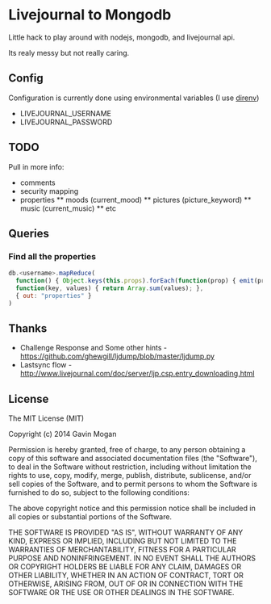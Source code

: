 Livejournal to Mongodb
======================

Little hack to play around with nodejs, mongodb, and livejournal api.

Its realy messy but not really caring.

Config
------

Configuration is currently done using environmental variables (I use [direnv](http://direnv.net/))

* LIVEJOURNAL_USERNAME
* LIVEJOURNAL_PASSWORD

TODO
----

Pull in more info:

* comments
* security mapping
* properties
** moods (current_mood)
** pictures (picture_keyword)
** music (current_music)
** etc

Queries
-------

### Find all the properties

```javascript
db.<username>.mapReduce(
  function() { Object.keys(this.props).forEach(function(prop) { emit(prop, 1); }) },
  function(key, values) { return Array.sum(values); },
  { out: "properties" }
)
```

Thanks
------

* Challenge Response and Some other hints - https://github.com/ghewgill/ljdump/blob/master/ljdump.py
* Lastsync flow - http://www.livejournal.com/doc/server/ljp.csp.entry_downloading.html

License
-------

The MIT License (MIT)

Copyright (c) 2014 Gavin Mogan

Permission is hereby granted, free of charge, to any person obtaining a copy
of this software and associated documentation files (the "Software"), to deal
in the Software without restriction, including without limitation the rights
to use, copy, modify, merge, publish, distribute, sublicense, and/or sell
copies of the Software, and to permit persons to whom the Software is
furnished to do so, subject to the following conditions:

The above copyright notice and this permission notice shall be included in
all copies or substantial portions of the Software.

THE SOFTWARE IS PROVIDED "AS IS", WITHOUT WARRANTY OF ANY KIND, EXPRESS OR
IMPLIED, INCLUDING BUT NOT LIMITED TO THE WARRANTIES OF MERCHANTABILITY,
FITNESS FOR A PARTICULAR PURPOSE AND NONINFRINGEMENT. IN NO EVENT SHALL THE
AUTHORS OR COPYRIGHT HOLDERS BE LIABLE FOR ANY CLAIM, DAMAGES OR OTHER
LIABILITY, WHETHER IN AN ACTION OF CONTRACT, TORT OR OTHERWISE, ARISING FROM,
OUT OF OR IN CONNECTION WITH THE SOFTWARE OR THE USE OR OTHER DEALINGS IN
THE SOFTWARE.
